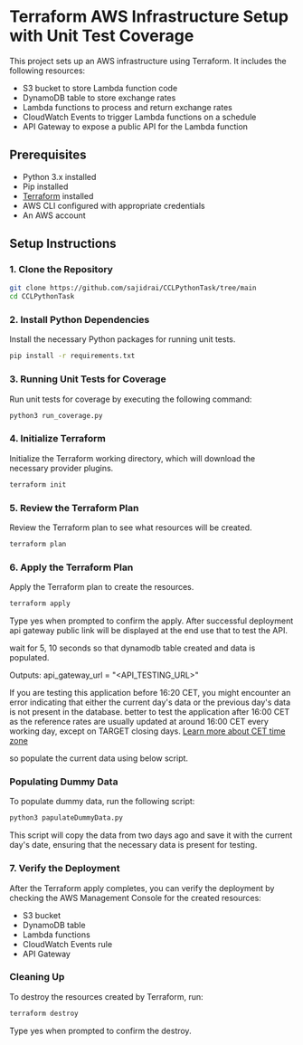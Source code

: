 # Terraform AWS Infrastructure Setup with Unit Test Coverage

This project sets up an AWS infrastructure using Terraform. It includes the following resources:
- S3 bucket to store Lambda function code
- DynamoDB table to store exchange rates
- Lambda functions to process and return exchange rates
- CloudWatch Events to trigger Lambda functions on a schedule
- API Gateway to expose a public API for the Lambda function

## Prerequisites

- Python 3.x installed
- Pip installed
- [Terraform](https://www.terraform.io/downloads.html) installed
- AWS CLI configured with appropriate credentials
- An AWS account

## Setup Instructions

### 1. Clone the Repository

```sh
git clone https://github.com/sajidrai/CCLPythonTask/tree/main
cd CCLPythonTask

```
### 2. Install Python Dependencies
Install the necessary Python packages for running unit tests.
```sh
pip install -r requirements.txt
```
### 3. Running Unit Tests for Coverage
Run unit tests for coverage by executing the following command:
```sh
python3 run_coverage.py
```
### 4. Initialize Terraform
Initialize the Terraform working directory, which will download the necessary provider plugins.

```sh
terraform init
```
### 5. Review the Terraform Plan
Review the Terraform plan to see what resources will be created.
```sh
terraform plan
```
### 6. Apply the Terraform Plan
Apply the Terraform plan to create the resources.
```sh
terraform apply 
```
Type yes when prompted to confirm the apply.
After successful deployment api gateway public link will be displayed at the end use that to test the API.

wait for 5, 10 seconds so that dynamodb table created and data is populated.

Outputs:
api_gateway_url = "<API_TESTING_URL>"

If you are testing this application before 16:20 CET, you might encounter an error indicating that either the current day's data or the previous day's data is not present in the database.
better to test the application after 16:00 CET as the reference rates are usually updated at around 16:00 CET every working day, except on TARGET closing days. [Learn more about CET time zone](https://en.wikipedia.org/wiki/Central_European_Time)

so populate the current data using below script.

### Populating Dummy Data
To populate dummy data, run the following script:

```sh
python3 papulateDummyData.py
```
This script will copy the data from two days ago and save it with the current day's date, ensuring that the necessary data is present for testing.


### 7. Verify the Deployment
After the Terraform apply completes, you can verify the deployment by checking the AWS Management Console for the created resources:

- S3 bucket
- DynamoDB table
- Lambda functions
- CloudWatch Events rule
- API Gateway

### Cleaning Up
To destroy the resources created by Terraform, run:
```sh
terraform destroy
```
Type yes when prompted to confirm the destroy.